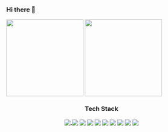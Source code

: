 ### Hi there 👋


<a href="https://github.com/anuraghazra/github-readme-stats">
  <img height="204" align="center" src="https://github-readme-stats.vercel.app/api?username=Lee-Minhoon&count_private=true&show_icons=true&theme=graywhite" /></a>
<a href="https://github.com/anuraghazra/github-readme-stats">
  <img height="204" align="center" src="https://github-readme-stats.vercel.app/api/top-langs/?username=Lee-Minhoon&langs_count=10&layout=compact&show_icons=true&theme=graywhite" /></a>



<div align="center">
  <h3>Tech Stack</h3>
  <a href="https://github.com/anuraghazra/github-readme-stats">
    <img align="center" src="https://img.shields.io/badge/C-A8B9CC?style=flat-square&logo=C&logoColor=white" />
  </a>
  <img align="center" src="https://img.shields.io/badge/C++-00599C?style=flat-square&logo=C%2B%2B&logoColor=white" /></a>
  <img align="center" src="https://img.shields.io/badge/Java-007396?style=flat-square&logo=Java&logoColor=white" /></a>
  <img align="center" src="https://img.shields.io/badge/Python-3766AB?style=flat-square&logo=Python&logoColor=white" /></a>
  <img align="center" src="https://img.shields.io/badge/HTML-E34F26?style=flat-square&logo=HTML5&logoColor=white" /></a>
  <img align="center" src="https://img.shields.io/badge/CSS-1572B6?style=flat-square&logo=CSS3&logoColor=white" /></a>
  <img align="center" src="https://img.shields.io/badge/JavaScript-F7DF1E?style=flat-square&logo=JavaScript&logoColor=white" /></a>
  <img align="center" src="https://img.shields.io/badge/PHP-777BB4?style=flat-square&logo=PHP&logoColor=white" /></a>
  <img align="center" src="https://img.shields.io/badge/MySQL-4479A1?style=flat-square&logo=MySQL&logoColor=white" /></a>
  <img align="center" src="https://img.shields.io/badge/R-276DC3?style=flat-square&logo=R&logoColor=white" /></a>
</div>



<!--
**Lee-Minhoon/Lee-Minhoon** is a ✨ _special_ ✨ repository because its `README.md` (this file) appears on your GitHub profile.

Here are some ideas to get you started:

- 🔭 I’m currently working on ...
- 🌱 I’m currently learning ...
- 👯 I’m looking to collaborate on ...
- 🤔 I’m looking for help with ...
- 💬 Ask me about ...
- 📫 How to reach me: ...
- 😄 Pronouns: ...
- ⚡ Fun fact: ...
-->
